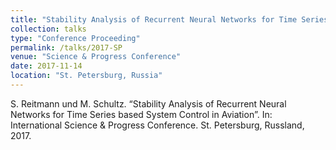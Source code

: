 ```yaml
---
title: "Stability Analysis of Recurrent Neural Networks for Time Series based System Control in Aviation"
collection: talks
type: "Conference Proceeding"
permalink: /talks/2017-SP
venue: "Science & Progress Conference"
date: 2017-11-14
location: "St. Petersburg, Russia"
---
```


S. Reitmann und M. Schultz. “Stability Analysis of Recurrent Neural Networks for Time Series based System Control in Aviation”. In: International Science & Progress Conference. St. Petersburg, Russland, 2017.
 
